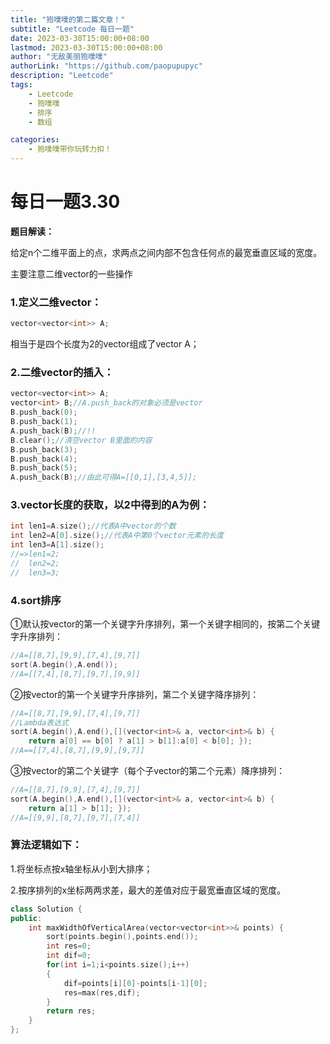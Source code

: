 ```yaml
---
title: "狍噗噗的第二篇文章！"
subtitle: "Leetcode 每日一题"
date: 2023-03-30T15:00:00+08:00 
lastmod: 2023-03-30T15:00:00+08:00
author: "无敌美丽狍噗噗"
authorLink: "https://github.com/paopupupyc"
description: "Leetcode"
tags: 
    - Leetcode  
    - 狍噗噗
    - 排序
    - 数组

categories: 
    - 狍噗噗带你玩转力扣！
---
```


# 每日一题3.30

**题目解读：**

给定n个二维平面上的点，求两点之间内部不包含任何点的最宽垂直区域的宽度。

主要注意二维vector的一些操作

### 1.定义二维vector：

```c++
vector<vector<int>> A;
```

相当于是四个长度为2的vector组成了vector A；

### 2.二维vector的插入：

```c++
vector<vector<int>> A;
vector<int> B;//A.push_back的对象必须是vector
B.push_back(0);
B.push_back(1);
A.push_back(B);//!!
B.clear();//清空vector B里面的内容
B.push_back(3);
B.push_back(4);
B.push_back(5);
A.push_back(B);//由此可得A=[[0,1],[3,4,5]];
```

### 3.vector长度的获取，以2中得到的A为例：

```c++
int len1=A.size();//代表A中vector的个数
int len2=A[0].size();//代表A中第0个vector元素的长度
int len3=A[1].size();
//=>len1=2;
//  len2=2;
//  len3=3;
```

### 4.sort排序

 ①默认按vector的第一个关键字升序排列，第一个关键字相同的，按第二个关键字升序排列：
```c++
//A=[[8,7],[9,9],[7,4],[9,7]]
sort(A.begin(),A.end());
//A=[[7,4],[8,7],[9,7],[9,9]]
```

②按vector的第一个关键字升序排列，第二个关键字降序排列：
```c++
//A=[[8,7],[9,9],[7,4],[9,7]]
//Lambda表达式
sort(A.begin(),A.end(),[](vector<int>& a, vector<int>& b) {
    return a[0] == b[0] ? a[1] > b[1]:a[0] < b[0]; });
//A==[[7,4],[8,7],[9,9],[9,7]]
```
 ③按vector的第二个关键字（每个子vector的第二个元素）降序排列：

```c++
//A=[[8,7],[9,9],[7,4],[9,7]]
sort(A.begin(),A.end(),[](vector<int>& a, vector<int>& b) {
    return a[1] > b[1]; });
//A=[[9,9],[8,7],[9,7],[7,4]]
```

### 算法逻辑如下：

1.将坐标点按x轴坐标从小到大排序；
  
2.按序排列的x坐标两两求差，最大的差值对应于最宽垂直区域的宽度。

```c++
class Solution {
public:
    int maxWidthOfVerticalArea(vector<vector<int>>& points) {
        sort(points.begin(),points.end());
        int res=0;
        int dif=0;
        for(int i=1;i<points.size();i++)
        {
            dif=points[i][0]-points[i-1][0];
            res=max(res,dif);
        }
        return res;
    }
};
```



